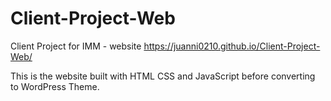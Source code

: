 # Client-Project-Web
Client Project for IMM - website
https://juanni0210.github.io/Client-Project-Web/

This is the website built with HTML CSS and JavaScript before converting to WordPress Theme.
